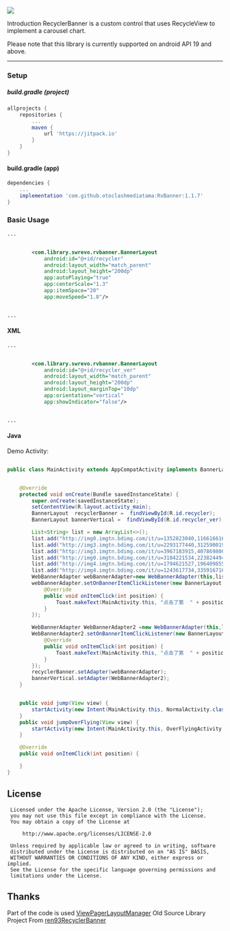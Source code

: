 [![](https://jitpack.io/v/otoclashmediatama/RvBanner.svg)](https://jitpack.io/#otoclashmediatama/RvBanner)

Introduction
RecyclerBanner is a custom control that uses RecycleView to implement a carousel chart.


Please note that this library is currently supported on android API 19 and above.

---

### Setup

##### build.gradle (project)
```groovy
allprojects {
    repositories {
        ...
        maven {
            url 'https://jitpack.io'
        }
    }
}
```

#### build.gradle (app)
```groovy
dependencies {
    ...
    implementation 'com.github.otoclashmediatama:RvBanner:1.1.7'
}
```

### Basic Usage
```xml
...


        <com.library.swrevo.rvbanner.BannerLayout
            android:id="@+id/recycler"
            android:layout_width="match_parent"
            android:layout_height="200dp"
            app:autoPlaying="true"
            app:centerScale="1.3"
            app:itemSpace="20"
            app:moveSpeed="1.8"/>


...
```

#### XML
```xml
...


        <com.library.swrevo.rvbanner.BannerLayout
            android:id="@+id/recycler_ver"
            android:layout_width="match_parent"
            android:layout_height="200dp"
            android:layout_marginTop="10dp"
            app:orientation="vertical"
            app:showIndicator="false"/>


...
```


#### Java
Demo Activity:
```java

public class MainActivity extends AppCompatActivity implements BannerLayout.OnBannerItemClickListener {


    @Override
    protected void onCreate(Bundle savedInstanceState) {
        super.onCreate(savedInstanceState);
        setContentView(R.layout.activity_main);
        BannerLayout  recyclerBanner =  findViewById(R.id.recycler);
        BannerLayout bannerVertical =  findViewById(R.id.recycler_ver);

        List<String> list = new ArrayList<>();
        list.add("http://img0.imgtn.bdimg.com/it/u=1352823040,1166166164&fm=27&gp=0.jpg");
        list.add("http://img3.imgtn.bdimg.com/it/u=2293177440,3125900197&fm=27&gp=0.jpg");
        list.add("http://img3.imgtn.bdimg.com/it/u=3967183915,4078698000&fm=27&gp=0.jpg");
        list.add("http://img0.imgtn.bdimg.com/it/u=3184221534,2238244948&fm=27&gp=0.jpg");
        list.add("http://img4.imgtn.bdimg.com/it/u=1794621527,1964098559&fm=27&gp=0.jpg");
        list.add("http://img4.imgtn.bdimg.com/it/u=1243617734,335916716&fm=27&gp=0.jpg");
        WebBannerAdapter webBannerAdapter=new WebBannerAdapter(this,list);
        webBannerAdapter.setOnBannerItemClickListener(new BannerLayout.OnBannerItemClickListener() {
            @Override
            public void onItemClick(int position) {
                Toast.makeText(MainActivity.this, "点击了第  " + position+"  项", Toast.LENGTH_SHORT).show();
            }
        });

        WebBannerAdapter WebBannerAdapter2 =new WebBannerAdapter(this,list);
        WebBannerAdapter2.setOnBannerItemClickListener(new BannerLayout.OnBannerItemClickListener() {
            @Override
            public void onItemClick(int position) {
                Toast.makeText(MainActivity.this, "点击了第  " + position+"  项", Toast.LENGTH_SHORT).show();
            }
        });
        recyclerBanner.setAdapter(webBannerAdapter);
        bannerVertical.setAdapter(WebBannerAdapter2);
    }


    public void jump(View view) {
        startActivity(new Intent(MainActivity.this, NormalActivity.class));
    }
    public void jumpOverFlying(View view) {
        startActivity(new Intent(MainActivity.this, OverFlyingActivity.class));
    }

    @Override
    public void onItemClick(int position) {

    }
}

```

## License



     Licensed under the Apache License, Version 2.0 (the "License");
     you may not use this file except in compliance with the License.
     You may obtain a copy of the License at

         http://www.apache.org/licenses/LICENSE-2.0

     Unless required by applicable law or agreed to in writing, software
     distributed under the License is distributed on an "AS IS" BASIS,
     WITHOUT WARRANTIES OR CONDITIONS OF ANY KIND, either express or implied.
     See the License for the specific language governing permissions and
     limitations under the License.

## Thanks
Part of the code is used [ViewPagerLayoutManager](https://github.com/leochuan/ViewPagerLayoutManager)
Old Source Library Project From [ren93RecyclerBanner](https://github.com/ren93/RecyclerBanner)
